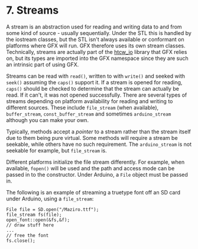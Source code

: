 <a name="7"></a>

# 7. Streams

A stream is an abstraction used for reading and writing data to and from some kind of source - usually sequentially. Under the STL this is handled by the iostream classes, but the STL isn't always available or conformant on platforms where GFX will run. GFX therefore uses its own stream classes. Technically, streams are actually part of the [htcw_io](https://github.com/codewitch-honey-crisis/htcw_io) library that GFX relies on, but its types are imported into the GFX namespace since they are such an intrinsic part of using GFX.

Streams can be read with `read()`, written to with `write()` and seeked with `seek()` assuming the `caps()` support it. If a stream is opened for reading, `caps()` should be checked to determine that the stream can actually be read. If it can't, it was not opened successfully. There are several types of streams depending on platform availability for reading and writing to different sources. These include `file_stream` (when available), `buffer_stream`, `const_buffer_stream` and sometimes `arduino_stream` although you can make your own.

Typically, methods accept a *pointer* to a stream rather than the stream itself due to them being pure virtual. Some methods will require a stream be seekable, while others have no such requirement. The `arduino_stream` is not seekable for example, but `file_stream` is.

Different platforms initialize the file stream differently. For example, when available, `fopen()` will be used and the path and access mode can be passed in to the constructor. Under Arduino, a `File` object must be passed in.

The following is an example of streaming a truetype font off an SD card under Arduino, using a `file_stream`:
```
File file = SD.open("/Maziro.ttf");
file_stream fs(file);
open_font::open(&fs,&f);
// draw stuff here
...
// free the font
fs.close();
```